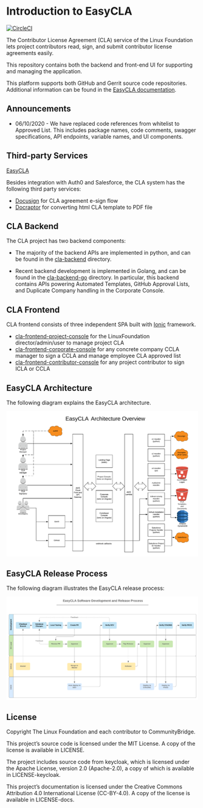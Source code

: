 # Introduction to EasyCLA

[![CircleCI](https://circleci.com/gh/communitybridge/easycla.svg?style=svg)](https://circleci.com/gh/communitybridge/easycla)

The Contributor License Agreement \(CLA\) service of the Linux Foundation lets project contributors read, sign, and submit contributor license agreements easily.

This repository contains both the backend and front-end UI for supporting and managing the application.

This platform supports both GitHub and Gerrit source code repositories. Additional information can be found in the [EasyCLA documentation](https://docs.linuxfoundation.org/lfx/easycla).

## Announcements

- 06/10/2020 - We have replaced code references from whitelist to Approved List.  This includes package names, code comments, swagger specifications, API endpoints, variable names, and UI components.

## Third-party Services

[EasyCLA](./#easycla-architechture)

Besides integration with Auth0 and Salesforce, the CLA system has the following third party services:

* [Docusign](https://www.docusign.com/) for CLA agreement e-sign flow
* [Docraptor](https://docraptor.com/) for converting html CLA template to PDF file

## CLA Backend

The CLA project has two backend components:

* The majority of the backend APIs are implemented in python, and can be found in the [cla-backend](cla-backend/) directory.

* Recent backend development is implemented in Golang, and can be found in the
[cla-backend-go](cla-backend-go/) directory. In particular, this backend contains APIs powering
Automated Templates, GitHub Approval Lists, and Duplicate Company handling in the
Corporate Console.

## CLA Frontend

CLA frontend consists of three independent SPA built with [Ionic](https://ionicframework.com/) framework.

* [cla-frontend-project-console](cla-frontend-project-console/) for the LinuxFoundation director/admin/user to manage project CLA
* [cla-frontend-corporate-console](cla-frontend-corporate-console/) for any concrete company CCLA manager to sign a CCLA and manage employee CLA approved list
* [cla-frontend-contributor-console](cla-frontend-contributor-console) for any project contributor to sign ICLA or CCLA

## EasyCLA Architecture

The following diagram explains the EasyCLA architecture.

![CLA Architecture](.gitbook/assets/easycla-architecture-overview.png)

## EasyCLA Release Process

The following diagram illustrates the EasyCLA release process:

![CLA Release Process](.gitbook/assets/easycla_software_development_and_release_process.png)

## License

Copyright The Linux Foundation and each contributor to CommunityBridge.

This project’s source code is licensed under the MIT License. A copy of the license is available in LICENSE.

The project includes source code from keycloak, which is licensed under the Apache License, version 2.0 \(Apache-2.0\), a copy of which is available in LICENSE-keycloak.

This project’s documentation is licensed under the Creative Commons Attribution 4.0 International License \(CC-BY-4.0\). A copy of the license is available in LICENSE-docs.

